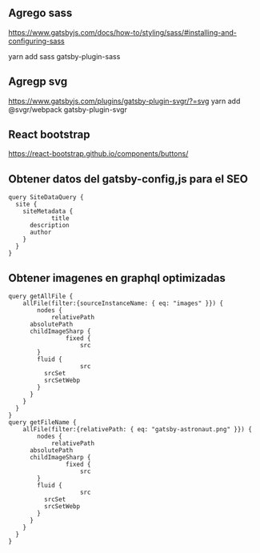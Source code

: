 ## Agrego sass

https://www.gatsbyjs.com/docs/how-to/styling/sass/#installing-and-configuring-sass

yarn add sass gatsby-plugin-sass

## Agregp svg

https://www.gatsbyjs.com/plugins/gatsby-plugin-svgr/?=svg
yarn add @svgr/webpack gatsby-plugin-svgr

## React bootstrap

https://react-bootstrap.github.io/components/buttons/

## Obtener datos del gatsby-config,js para el SEO

```
query SiteDataQuery {
  site {
    siteMetadata {
			title
      description
      author
    }
  }
}
```

## Obtener imagenes en graphql optimizadas

```
query getAllFile {
	allFile(filter:{sourceInstanceName: { eq: "images" }}) {
		nodes {
			relativePath
      absolutePath
      childImageSharp {
				fixed {
					src
        }
        fluid {
					src
          srcSet
          srcSetWebp
        }
      }
    }
  }
}
query getFileName {
	allFile(filter:{relativePath: { eq: "gatsby-astronaut.png" }}) {
		nodes {
			relativePath
      absolutePath
      childImageSharp {
				fixed {
					src
        }
        fluid {
					src
          srcSet
          srcSetWebp
        }
      }
    }
  }
}
```
